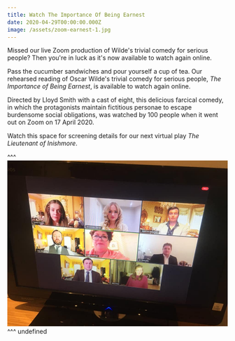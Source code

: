 ```yaml
---
title: Watch The Importance Of Being Earnest
date: 2020-04-29T00:00:00.000Z
image: /assets/zoom-earnest-1.jpg
---
```

Missed our live Zoom production of Wilde's trivial comedy for serious people? Then you're in luck as it's now available to watch again online.

Pass the cucumber sandwiches and pour yourself a cup of tea. Our rehearsed reading of Oscar Wilde's trivial comedy for serious people, *The Importance of Being Earnest*, is available to watch again online. 

Directed by Lloyd Smith with a cast of eight, this delicious farcical comedy, in which the protagonists maintain fictitious personae to escape burdensome social obligations, was watched by 100 people when it went out on Zoom on 17 April 2020.

Watch this space for screening details for our next virtual play *The Lieutenant of Inishmore*.

<div class="video-responsive">
  <?# YouTube xv_-iUU4NG8 /?>
</div>



^^^ ![](/assets/zoom-earnest-1.jpg) 
^^^ undefined